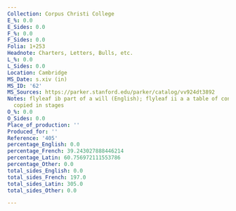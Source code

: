 ```yaml
---
Collection: Corpus Christi College
E_%: 0.0
E_Sides: 0.0
F_%: 0.0
F_Sides: 0.0
Folia: 1+253
Headnote: Charters, Letters, Bulls, etc.
L_%: 0.0
L_Sides: 0.0
Location: Cambridge
MS_Date: s.xiv (in)
MS_ID: '62'
MS_Sources: https://parker.stanford.edu/parker/catalog/vv924dt3892
Notes: flyleaf ib part of a will (English); flyleaf ii a a table of contents ; MS
  copied in stages
O_%: 0.0
O_Sides: 0.0
Place_of_production: ''
Produced_for: ''
Reference: '405'
percentage_English: 0.0
percentage_French: 39.243027888446214
percentage_Latin: 60.756972111553786
percentage_Other: 0.0
total_sides_English: 0.0
total_sides_French: 197.0
total_sides_Latin: 305.0
total_sides_Other: 0.0

---
```

